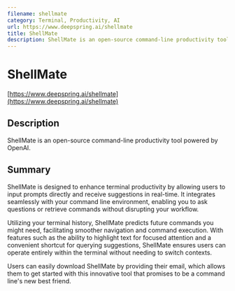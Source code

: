 ```yaml
---
filename: shellmate
category: Terminal, Productivity, AI
url: https://www.deepspring.ai/shellmate
title: ShellMate
description: ShellMate is an open-source command-line productivity tool powered by OpenAI.
---
```

# ShellMate

[https://www.deepspring.ai/shellmate](https://www.deepspring.ai/shellmate)

## Description

ShellMate is an open-source command-line productivity tool powered by OpenAI.

## Summary

ShellMate is designed to enhance terminal productivity by allowing users to input prompts directly and receive suggestions in real-time. It integrates seamlessly with your command line environment, enabling you to ask questions or retrieve commands without disrupting your workflow. 

Utilizing your terminal history, ShellMate predicts future commands you might need, facilitating smoother navigation and command execution. With features such as the ability to highlight text for focused attention and a convenient shortcut for querying suggestions, ShellMate ensures users can operate entirely within the terminal without needing to switch contexts. 

Users can easily download ShellMate by providing their email, which allows them to get started with this innovative tool that promises to be a command line's new best friend.
